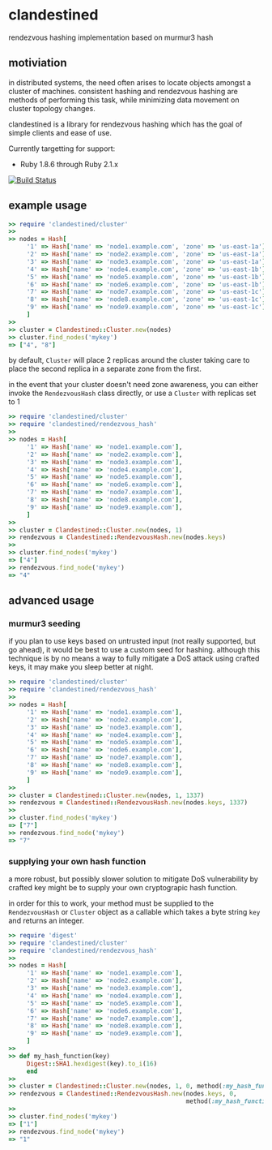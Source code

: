 clandestined
===========

rendezvous hashing implementation based on murmur3 hash


## motiviation

in distributed systems, the need often arises to locate objects amongst a
cluster of machines. consistent hashing and rendezvous hashing are methods of
performing this task, while minimizing data movement on cluster topology
changes.

clandestined is a library for rendezvous hashing which has the goal of simple
clients and ease of use.

Currently targetting for support:
  - Ruby 1.8.6 through Ruby 2.1.x

[![Build Status](https://travis-ci.org/ewdurbin/clandestined-ruby.svg?branch=master)](https://travis-ci.org/ewdurbin/clandestined-ruby)

## example usage

```ruby
>> require 'clandestined/cluster'
>>
>> nodes = Hash[
     '1' => Hash['name' => 'node1.example.com', 'zone' => 'us-east-1a'],
     '2' => Hash['name' => 'node2.example.com', 'zone' => 'us-east-1a'],
     '3' => Hash['name' => 'node3.example.com', 'zone' => 'us-east-1a'],
     '4' => Hash['name' => 'node4.example.com', 'zone' => 'us-east-1b'],
     '5' => Hash['name' => 'node5.example.com', 'zone' => 'us-east-1b'],
     '6' => Hash['name' => 'node6.example.com', 'zone' => 'us-east-1b'],
     '7' => Hash['name' => 'node7.example.com', 'zone' => 'us-east-1c'],
     '8' => Hash['name' => 'node8.example.com', 'zone' => 'us-east-1c'],
     '9' => Hash['name' => 'node9.example.com', 'zone' => 'us-east-1c'],
     ]
>>
>> cluster = Clandestined::Cluster.new(nodes)
>> cluster.find_nodes('mykey')
=> ["4", "8"]
```

by default, `Cluster` will place 2 replicas around the cluster taking care to
place the second replica in a separate zone from the first.

in the event that your cluster doesn't need zone awareness, you can either
invoke the `RendezvousHash` class directly, or use a `Cluster` with replicas
set to 1

```ruby
>> require 'clandestined/cluster'
>> require 'clandestined/rendezvous_hash'
>>
>> nodes = Hash[
     '1' => Hash['name' => 'node1.example.com'],
     '2' => Hash['name' => 'node2.example.com'],
     '3' => Hash['name' => 'node3.example.com'],
     '4' => Hash['name' => 'node4.example.com'],
     '5' => Hash['name' => 'node5.example.com'],
     '6' => Hash['name' => 'node6.example.com'],
     '7' => Hash['name' => 'node7.example.com'],
     '8' => Hash['name' => 'node8.example.com'],
     '9' => Hash['name' => 'node9.example.com'],
     ]
>>
>> cluster = Clandestined::Cluster.new(nodes, 1)
>> rendezvous = Clandestined::RendezvousHash.new(nodes.keys)
>>
>> cluster.find_nodes('mykey')
=> ["4"]
>> rendezvous.find_node('mykey')
=> "4"
```

## advanced usage

### murmur3 seeding

if you plan to use keys based on untrusted input (not really supported, but go
ahead), it would be best to use a custom seed for hashing. although this
technique is by no means a way to fully mitigate a DoS attack using crafted
keys, it may make you sleep better at night.

```ruby
>> require 'clandestined/cluster'
>> require 'clandestined/rendezvous_hash'
>>
>> nodes = Hash[
     '1' => Hash['name' => 'node1.example.com'],
     '2' => Hash['name' => 'node2.example.com'],
     '3' => Hash['name' => 'node3.example.com'],
     '4' => Hash['name' => 'node4.example.com'],
     '5' => Hash['name' => 'node5.example.com'],
     '6' => Hash['name' => 'node6.example.com'],
     '7' => Hash['name' => 'node7.example.com'],
     '8' => Hash['name' => 'node8.example.com'],
     '9' => Hash['name' => 'node9.example.com'],
     ]
>>
>> cluster = Clandestined::Cluster.new(nodes, 1, 1337)
>> rendezvous = Clandestined::RendezvousHash.new(nodes.keys, 1337)
>>
>> cluster.find_nodes('mykey')
=> ["7"]
>> rendezvous.find_node('mykey')
=> "7"
```

### supplying your own hash function

a more robust, but possibly slower solution to mitigate DoS vulnerability by
crafted key might be to supply your own cryptograpic hash function.

in order for this to work, your method must be supplied to the `RendezvousHash`
or `Cluster` object as a callable which takes a byte string `key` and returns
an integer.

```ruby
>> require 'digest'
>> require 'clandestined/cluster'
>> require 'clandestined/rendezvous_hash'
>>
>> nodes = Hash[
     '1' => Hash['name' => 'node1.example.com'],
     '2' => Hash['name' => 'node2.example.com'],
     '3' => Hash['name' => 'node3.example.com'],
     '4' => Hash['name' => 'node4.example.com'],
     '5' => Hash['name' => 'node5.example.com'],
     '6' => Hash['name' => 'node6.example.com'],
     '7' => Hash['name' => 'node7.example.com'],
     '8' => Hash['name' => 'node8.example.com'],
     '9' => Hash['name' => 'node9.example.com'],
     ]
>>
>> def my_hash_function(key)
     Digest::SHA1.hexdigest(key).to_i(16)
     end
>>
>> cluster = Clandestined::Cluster.new(nodes, 1, 0, method(:my_hash_function))
>> rendezvous = Clandestined::RendezvousHash.new(nodes.keys, 0,
                                                 method(:my_hash_function))
>>
>> cluster.find_nodes('mykey')
=> ["1"]
>> rendezvous.find_node('mykey')
=> "1"
```
